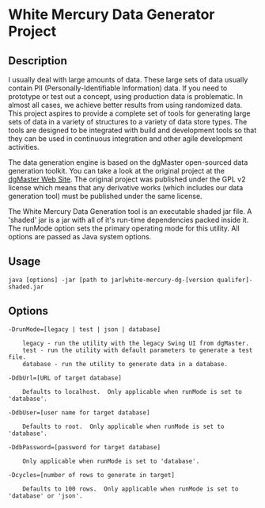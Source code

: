 White Mercury Data Generator Project
====================================

Description
-----------

I usually deal with large amounts of data.  These large sets of data usually contain PII (Personally-Identifiable Information) data.  If you need to prototype or test out a concept, using production data is problematic.  In almost all cases, we achieve better results from using randomized data.  This project aspires to provide a complete set of tools for generating large sets of data in a variety of structures to a variety of data store types.  The tools are designed to be integrated with build and development tools so that they can be used in continuous integration and other agile development activities.

The data generation engine is based on the dgMaster open-sourced data generation toolkit.  You can take a look at the original project at the [dgMaster Web Site](http://dgmaster.sourceforge.net/).  The original project was published under the GPL v2 license which means that any derivative works (which includes our data generation tool) must be published under the same license.

The White Mercury Data Generation tool is an executable shaded jar file.  A 'shaded' jar is a jar with all of it's run-time dependencies packed inside it.  The runMode option sets the primary operating mode for this utility.  All options are passed as Java system options.

Usage
-----

	java [options] -jar [path to jar]white-mercury-dg-[version qualifer]-shaded.jar

Options
-------

	-DrunMode=[legacy | test | json | database]

		legacy - run the utility with the legacy Swing UI from dgMaster.
		test - run the utility with default parameters to generate a test file.
		database - run the utility to generate data in a database.

	-DdbUrl=[URL of target database]

		Defaults to localhost.  Only applicable when runMode is set to 'database'.

	-DdbUser=[user name for target database]

		Defaults to root.  Only applicable when runMode is set to 'database'.

	-DdbPassword=[password for target database]

		Only applicable when runMode is set to 'database'.

	-Dcycles=[number of rows to generate in target]

		Defaults to 100 rows.  Only applicable when runMode is set to 'database' or 'json'.
